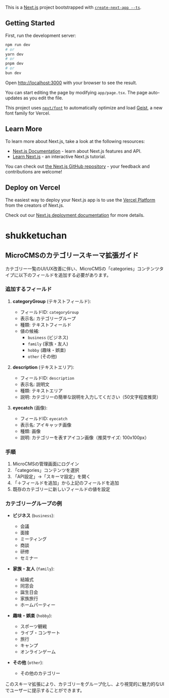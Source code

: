 This is a [Next.js](https://nextjs.org) project bootstrapped with [`create-next-app --ts`](https://nextjs.org/docs/app/api-reference/cli/create-next-app).

## Getting Started

First, run the development server:

```bash
npm run dev
# or
yarn dev
# or
pnpm dev
# or
bun dev
```

Open [http://localhost:3000](http://localhost:3000) with your browser to see the result.

You can start editing the page by modifying `app/page.tsx`. The page auto-updates as you edit the file.

This project uses [`next/font`](https://nextjs.org/docs/app/building-your-application/optimizing/fonts) to automatically optimize and load [Geist](https://vercel.com/font), a new font family for Vercel.

## Learn More

To learn more about Next.js, take a look at the following resources:

- [Next.js Documentation](https://nextjs.org/docs) - learn about Next.js features and API.
- [Learn Next.js](https://nextjs.org/learn) - an interactive Next.js tutorial.

You can check out [the Next.js GitHub repository](https://github.com/vercel/next.js) - your feedback and contributions are welcome!

## Deploy on Vercel

The easiest way to deploy your Next.js app is to use the [Vercel Platform](https://vercel.com/new?utm_medium=default-template&filter=next.js&utm_source=create-next-app&utm_campaign=create-next-app-readme) from the creators of Next.js.

Check out our [Next.js deployment documentation](https://nextjs.org/docs/app/building-your-application/deploying) for more details.
# shukketuchan

## MicroCMSのカテゴリースキーマ拡張ガイド

カテゴリー一覧のUI/UX改善に伴い、MicroCMSの「categories」コンテンツタイプに以下のフィールドを追加する必要があります。

### 追加するフィールド

1. **categoryGroup** (テキストフィールド):
   - フィールドID: `categoryGroup`
   - 表示名: カテゴリーグループ
   - 種類: テキストフィールド
   - 値の候補: 
     - `business` (ビジネス)
     - `family` (家族・友人)
     - `hobby` (趣味・娯楽)
     - `other` (その他)

2. **description** (テキストエリア):
   - フィールドID: `description`
   - 表示名: 説明文
   - 種類: テキストエリア
   - 説明: カテゴリーの簡単な説明を入力してください（50文字程度推奨）

3. **eyecatch** (画像):
   - フィールドID: `eyecatch`
   - 表示名: アイキャッチ画像
   - 種類: 画像
   - 説明: カテゴリーを表すアイコン画像（推奨サイズ: 100x100px）

### 手順

1. MicroCMSの管理画面にログイン
2. 「categories」コンテンツを選択
3. 「API設定」→「スキーマ設定」を開く
4. 「＋フィールドを追加」から上記のフィールドを追加
5. 既存のカテゴリーに新しいフィールドの値を設定

### カテゴリーグループの例

- **ビジネス** (`business`):
  - 会議
  - 面接
  - ミーティング
  - 商談
  - 研修
  - セミナー

- **家族・友人** (`family`):
  - 結婚式
  - 同窓会
  - 誕生日会
  - 家族旅行
  - ホームパーティー

- **趣味・娯楽** (`hobby`):
  - スポーツ観戦
  - ライブ・コンサート
  - 旅行
  - キャンプ
  - オンラインゲーム

- **その他** (`other`):
  - その他のカテゴリー

このスキーマ拡張により、カテゴリーをグループ化し、より視覚的に魅力的なUIでユーザーに提示することができます。

